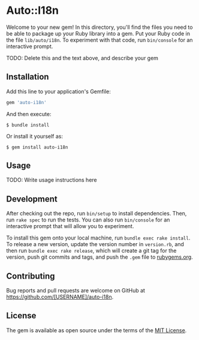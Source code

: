 # Auto::I18n

Welcome to your new gem! In this directory, you'll find the files you need to be able to package up your Ruby library into a gem. Put your Ruby code in the file `lib/auto/i18n`. To experiment with that code, run `bin/console` for an interactive prompt.

TODO: Delete this and the text above, and describe your gem

## Installation

Add this line to your application's Gemfile:

```ruby
gem 'auto-i18n'
```

And then execute:

    $ bundle install

Or install it yourself as:

    $ gem install auto-i18n

## Usage

TODO: Write usage instructions here

## Development

After checking out the repo, run `bin/setup` to install dependencies. Then, run `rake spec` to run the tests. You can also run `bin/console` for an interactive prompt that will allow you to experiment.

To install this gem onto your local machine, run `bundle exec rake install`. To release a new version, update the version number in `version.rb`, and then run `bundle exec rake release`, which will create a git tag for the version, push git commits and tags, and push the `.gem` file to [rubygems.org](https://rubygems.org).

## Contributing

Bug reports and pull requests are welcome on GitHub at https://github.com/[USERNAME]/auto-i18n.


## License

The gem is available as open source under the terms of the [MIT License](https://opensource.org/licenses/MIT).
